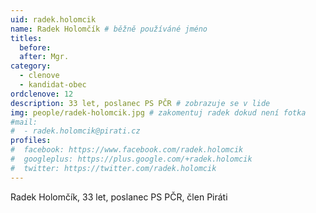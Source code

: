 ```yaml
---
uid: radek.holomcik
name: Radek Holomčík # běžně používáné jméno
titles:
  before: 
  after: Mgr.
category:
  - clenove
  - kandidat-obec
ordclenove: 12
description: 33 let, poslanec PS PČR # zobrazuje se v lide
img: people/radek-holomcik.jpg # zakomentuj radek dokud není fotka
#mail:
#  - radek.holomcik@pirati.cz
profiles:
#  facebook: https://www.facebook.com/radek.holomcik
#  googleplus: https://plus.google.com/+radek.holomcik
#  twitter: https://twitter.com/radek.holomcik
---
```


Radek Holomčík, 33 let, poslanec PS PČR, člen Piráti
